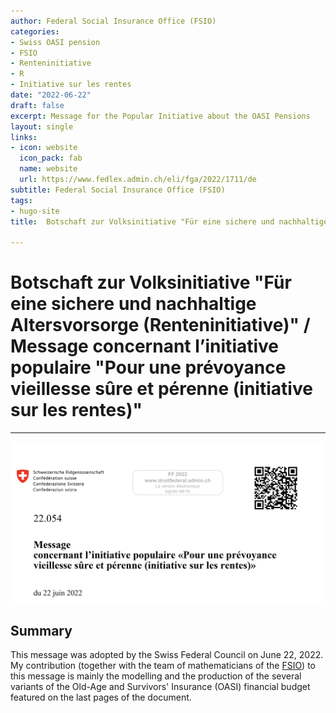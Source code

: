```yaml
---
author: Federal Social Insurance Office (FSIO)
categories:
- Swiss OASI pension
- FSIO
- Renteninitiative
- R
- Initiative sur les rentes
date: "2022-06-22"
draft: false
excerpt: Message for the Popular Initiative about the OASI Pensions
layout: single
links:
- icon: website
  icon_pack: fab
  name: website
  url: https://www.fedlex.admin.ch/eli/fga/2022/1711/de
subtitle: Federal Social Insurance Office (FSIO)
tags:
- hugo-site
title:  Botschaft zur Volksinitiative "Für eine sichere und nachhaltige Altersvorsorge (Renteninitiative)" / Message concernant l’initiative populaire "Pour une prévoyance vieillesse sûre et pérenne (initiative sur les rentes)"

---
```

# Botschaft zur Volksinitiative "Für eine sichere und nachhaltige Altersvorsorge (Renteninitiative)" / Message concernant l’initiative populaire "Pour une prévoyance vieillesse sûre et pérenne (initiative sur les rentes)"
---

![Message](./featured-hex.png)

## Summary
This message was adopted by the Swiss Federal Council on June 22, 2022. My contribution (together with the team of mathematicians of the [FSIO](https://www.bsv.admin.ch/bsv/en/home.html)) to this message is mainly the modelling and the production of the several variants of the Old-Age and Survivors' Insurance (OASI) financial budget featured
on the last pages of the document.
